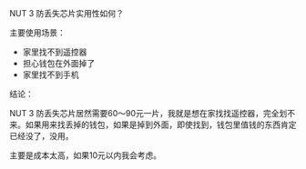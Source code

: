 NUT 3 防丢失芯片实用性如何？

主要使用场景：

* 家里找不到遥控器  
* 担心钱包在外面掉了  
* 家里找不到手机

结论：

NUT 3 防丢失芯片居然需要60～90元一片，我就是想在家找找遥控器，完全划不来。如果用来找丢掉的钱包，如果是掉到外面，即使找到，钱包里值钱的东西肯定已经没了，没用。

主要是成本太高，如果10元以内我会考虑。
